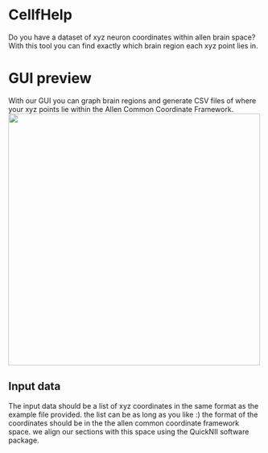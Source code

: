 # CellfHelp
Do you have a dataset of xyz neuron coordinates within allen brain space? With this tool you can find exactly which brain region each xyz point lies in.

# GUI preview

With our GUI you can graph brain regions and generate CSV files of where your xyz points lie within the Allen Common Coordinate Framework. 
<img src="https://github.com/PolarBean/CellfHelp/blob/master/main%20GUI%20CellfHelp.png" width="500">

## Input data

The input data should be a list of xyz coordinates in the same format as the example file provided. the list can be as long as you like :) the format of the coordinates should be in the the allen common coordinate framework space. we align our sections with this space using the QuickNII software package. 
